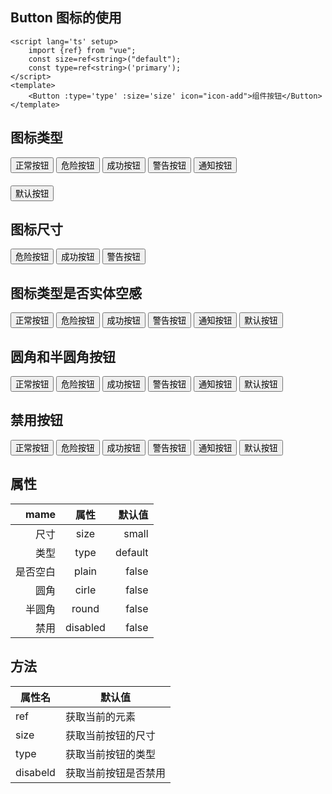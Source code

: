 ## Button 图标的使用
```vue
<script lang='ts' setup>
    import {ref} from "vue";
    const size=ref<string>("default");
    const type=ref<string>('primary');
</script>
<template> 
    <Button :type='type' :size='size' icon="icon-add">组件按钮</Button>
</template>
```
## 图标类型
<Button type='primary' icon='icon-add' size='default'>正常按钮</Button>
<Button type='danger' size='default'  loading  >危险按钮</Button>
<Button type='success' size='default' icon="icon-bottom">成功按钮</Button>
<Button type='warning' size='default' icon="icon-bad">警告按钮</Button>
<Button type='info' size='default' icon="icon-comment">通知按钮</Button>

<div style="margin:20px 0">
    <Button type='default' size='default' icon="icon-direction-up">默认按钮</Button>
</div>


## 图标尺寸
<Button type='danger' size='small'>危险按钮</Button>
<Button type='success' size='default'>成功按钮</Button>
<Button type='warning' size='large'>警告按钮</Button>

## 图标类型是否实体空感
<Button type='primary' size='default' plain>正常按钮</Button>
<Button type='danger' plain size='default'>危险按钮</Button>
<Button type='success' plain size='default'>成功按钮</Button>
<Button type='warning' plain size='default'>警告按钮</Button>
<Button type='info' plain size='default'>通知按钮</Button>
<Button type='default' plain size='default'>默认按钮</Button>


## 圆角和半圆角按钮
<Button type='primary' size='default' round plain>正常按钮</Button>
<Button type='danger' plain size='default' round>危险按钮</Button>
<Button type='success' plain size='default' round>成功按钮</Button>
<Button type='warning' plain size='default' cirle>警告按钮</Button>
<Button type='info' plain size='default' cirle>通知按钮</Button>
<Button type='default' plain size='default' cirle>默认按钮</Button>    

## 禁用按钮
<Button type='primary' size='default'  :disabled='true'>正常按钮</Button>
<Button type='danger' plain size='default' :disabled='true'>危险按钮</Button>
<Button type='success' plain size='default' :disabled='true'>成功按钮</Button>
<Button type='warning' plain size='default' :disabled='true'>警告按钮</Button>
<Button type='info' plain size='default' :disabled='true'>通知按钮</Button>
<Button type='default' plain size='default' :disabled='true'>默认按钮</Button>    

## 属性
| mame        | 属性           |默认值  |
| ------------:|:-------------:| -----:|
| 尺寸 | size | small|
| 类型 | type     | default |
| 是否空白 | plain |false |
| 圆角   | cirle  | false|
| 半圆角 | round |false|
|禁用 |disabled| false|


## 方法 

| 属性名    |默认值  |
| ------------| -----|
|ref| 获取当前的元素|
|size| 获取当前按钮的尺寸|
|type| 获取当前按钮的类型|
|disabeld| 获取当前按钮是否禁用|



 